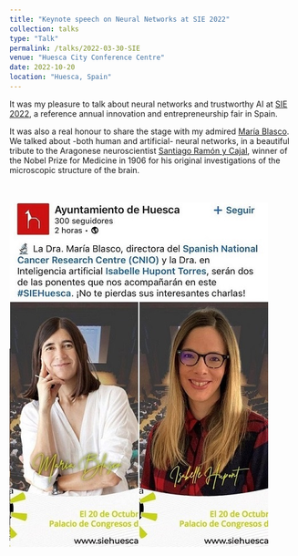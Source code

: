 ```yaml
---
title: "Keynote speech on Neural Networks at SIE 2022"
collection: talks
type: "Talk"
permalink: /talks/2022-03-30-SIE
venue: "Huesca City Conference Centre"
date: 2022-10-20
location: "Huesca, Spain"
---
```


It was my pleasure to talk about neural networks and trustworthy AI at [SIE 2022](https://www.siehuesca.es/), a reference annual innovation and entrepreneurship fair in Spain. 

It was also a real honour to share the stage with my admired [María Blasco](https://en.wikipedia.org/wiki/Mar%C3%ADa_Blasco_Marhuenda). We talked about -both human and artificial- neural networks, in a beautiful tribute to the Aragonese neuroscientist [Santiago Ramón y Cajal](https://en.wikipedia.org/wiki/Santiago_Ram%C3%B3n_y_Cajal), winner of the Nobel Prize for Medicine in 1906 for his original investigations of the microscopic structure of the brain.

<br> <br/><img src='/images/sie.jpg'>
